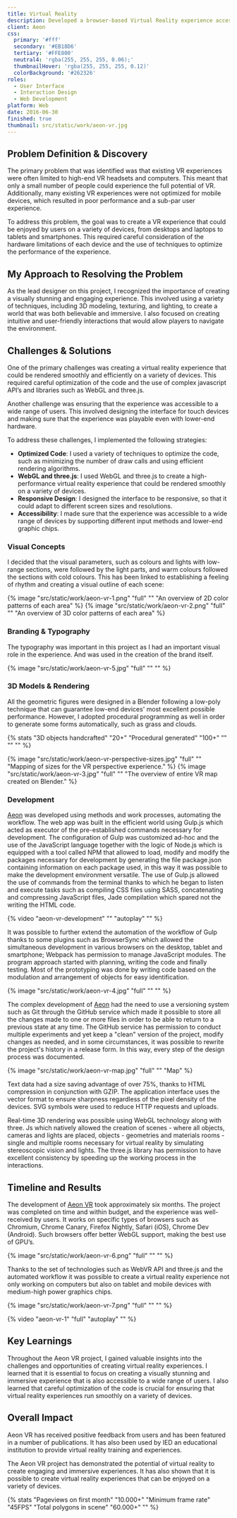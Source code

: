 ```yaml
---
title: Virtual Reality
description: Developed a browser-based Virtual Reality experience accessible on multiple devices, enhancing user immersion.
client: Aeon
css:
  primary: '#fff'
  secondary: '#EB18D6'
  tertiary: '#FFE800'
  neutral4: 'rgba(255, 255, 255, 0.06);'
  thumbnailHover: 'rgba(255, 255, 255, 0.12)'
  colorBackground: '#262326'
roles:
  - User Interface
  - Interaction Design
  - Web Development
platform: Web
date: 2016-06-30
finished: true
thumbnail: src/static/work/aeon-vr.jpg
---
```


## Problem Definition & Discovery

The primary problem that was identified was that existing VR experiences were often limited to high-end VR headsets and computers. This meant that only a small number of people could experience the full potential of VR. Additionally, many existing VR experiences were not optimized for mobile devices, which resulted in poor performance and a sub-par user experience.

To address this problem, the goal was to create a VR experience that could be enjoyed by users on a variety of devices, from desktops and laptops to tablets and smartphones. This required careful consideration of the hardware limitations of each device and the use of techniques to optimize the performance of the experience.

## My Approach to Resolving the Problem

As the lead designer on this project, I recognized the importance of creating a visually stunning and engaging experience. This involved using a variety of techniques, including 3D modeling, texturing, and lighting, to create a world that was both believable and immersive. I also focused on creating intuitive and user-friendly interactions that would allow players to navigate the environment.

## Challenges & Solutions

One of the primary challenges was creating a virtual reality experience that could be rendered smoothly and efficiently on a variety of devices. This required careful optimization of the code and the use of complex javascript API’s and libraries such as WebGL and three.js.

Another challenge was ensuring that the experience was accessible to a wide range of users. This involved designing the interface for touch devices and making sure that the experience was playable even with lower-end hardware.

To address these challenges, I implemented the following strategies:

- **Optimized Code**: I used a variety of techniques to optimize the code, such as minimizing the number of draw calls and using efficient rendering algorithms.
- **WebGL and three.js**: I used WebGL and three.js to create a high-performance virtual reality experience that could be rendered smoothly on a variety of devices.
- **Responsive Design**: I designed the interface to be responsive, so that it could adapt to different screen sizes and resolutions.
- **Accessibility**: I made sure that the experience was accessible to a wide range of devices by supporting different input methods and lower-end graphic chips.

### Visual Concepts

I decided that the visual parameters, such as colours and lights with low-range sections, were followed by the light parts, and warm colours followed the sections with cold colours. This has been linked to establishing a feeling of rhythm and creating a visual outline of each scene:

{% image "src/static/work/aeon-vr-1.png" "full" "" "An overview of 2D color patterns of each area" %}
{% image "src/static/work/aeon-vr-2.png" "full" "" "An overview of 3D color patterns of each area" %}

### Branding & Typography

The typography was important in this project as I had an important visual role in the experience. And was used in the creation of the brand itself.

{% image "src/static/work/aeon-vr-5.jpg" "full" "" "" %}

### 3D Models & Rendering

All the geometric figures were designed in a Blender following a low-poly technique that can guarantee low-end devices' most excellent possible performance. However, I adopted procedural programming as well in order to generate some forms automatically, such as grass and clouds.

{% stats "3D objects handcrafted" "20+" "Procedural generated" "100+" "" "" "" %}

{% image "src/static/work/aeon-vr-perspective-sizes.jpg" "full" "" "Mapping of sizes for the VR perspective experience." %}
{% image "src/static/work/aeon-vr-3.jpg" "full" "" "The overview of entire VR map created on Blender." %}

### Development

[Aeon](http://aeon.horoman.com) was developed using methods and work processes, automating the workflow. The web app was built in the efficient world using Gulp.js which acted as executor of the pre-established commands necessary for development. The configuration of Gulp was customized ad-hoc and the use of the JavaScript language together with the logic of Node.js which is equipped with a tool called NPM that allowed to load, modify and modify the packages necessary for development by generating the file package.json containing information on each package used, in this way it was possible to make the development environment versatile. The use of Gulp.js allowed the use of commands from the terminal thanks to which he began to listen and execute tasks such as compiling CSS files using SASS, concatenating and compressing JavaScript files, Jade compilation which spared not the writing the HTML code.

{% video "aeon-vr-development" "" "autoplay" "" %}

It was possible to further extend the automation of the workflow of Gulp thanks to some plugins such as BrowserSync which allowed the simultaneous development in various browsers on the desktop, tablet and smartphone; Webpack has permission to manage JavaScript modules. The program approach started with planning, writing the code and finally testing. Most of the prototyping was done by writing code based on the modulation and arrangement of objects for easy identification.

{% image "src/static/work/aeon-vr-4.jpg" "full" "" "" %}

The complex development of [Aeon](http://aeon.horoman.com) had the need to use a versioning system such as Git through the GitHub service which made it possible to store all the changes made to one or more files in order to be able to return to a previous state at any time. The GitHub service has permission to conduct multiple experiments and yet keep a "clean" version of the project, modify changes as needed, and in some circumstances, it was possible to rewrite the project's history in a release form. In this way, every step of the design process was documented.

{% image "src/static/work/aeon-vr-map.jpg" "full" "" "Map" %}

Text data had a size saving advantage of over 75%, thanks to HTML compression in conjunction with GZIP. The application interface uses the vector format to ensure sharpness regardless of the pixel density of the devices. SVG symbols were used to reduce HTTP requests and uploads.

Real-time 3D rendering was possible using WebGL technology along with three. Js which natively allowed the creation of scenes - where all objects, cameras and lights are placed, objects - geometries and materials rooms - single and multiple rooms necessary for virtual reality by simulating stereoscopic vision and lights. The three.js library has permission to have excellent consistency by speeding up the working process in the interactions.

## Timeline and Results

The development of [Aeon VR](https://aeon.horoman.com) took approximately six months. The project was completed on time and within budget, and the experience was well-received by users. It works on specific types of browsers such as Chromium, Chrome Canary, Firefox Nightly, Safari (iOS), Chrome Dev (Android). Such browsers offer better WebGL support, making the best use of GPU’s.

{% image "src/static/work/aeon-vr-6.png" "full" "" "" %}

Thanks to the set of technologies such as WebVR API and three.js and the automated workflow it was possible to create a virtual reality experience not only working on computers but also on tablet and mobile devices with medium-high power graphics chips.

{% image "src/static/work/aeon-vr-7.png" "full" "" "" %}

{% video "aeon-vr-1" "full" "autoplay" "" %}

## Key Learnings

Throughout the Aeon VR project, I gained valuable insights into the challenges and opportunities of creating virtual reality experiences. I learned that it is essential to focus on creating a visually stunning and immersive experience that is also accessible to a wide range of users. I also learned that careful optimization of the code is crucial for ensuring that virtual reality experiences run smoothly on a variety of devices.

## Overall Impact

Aeon VR has received positive feedback from users and has been featured in a number of publications. It has also been used by IED an educational institution to provide virtual reality training and experiences.

The Aeon VR project has demonstrated the potential of virtual reality to create engaging and immersive experiences. It has also shown that it is possible to create virtual reality experiences that can be enjoyed on a variety of devices.

{% stats "Pageviews on first month" "10.000+" "Minimum frame rate" "45FPS" "Total polygons in scene" "60.000+" "" %}
